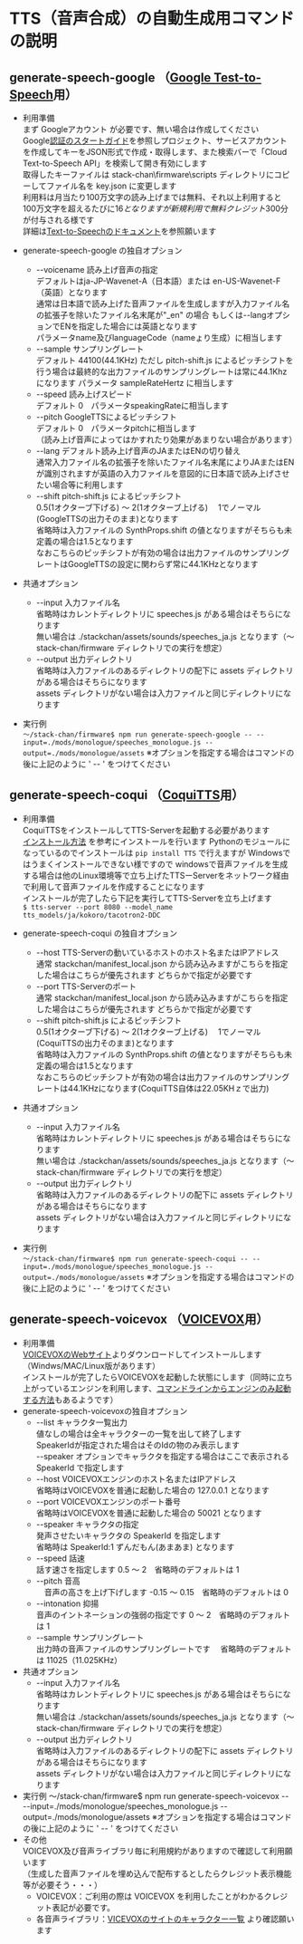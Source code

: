 # TTS（音声合成）の自動生成用コマンドの説明

## generate-speech-google  （[Google Test-to-Speech](https://cloud.google.com/text-to-speech)用）

* 利用準備  
    まず Googleアカウント が必要です、無い場合は作成してください  
    Google[認証のスタートガイド](https://cloud.google.com/docs/authentication/getting-started)を参照しプロジェクト、サービスアカウントを作成してキーをJSON形式で作成・取得します、また検索バーで「Cloud Text-to-Speech API」を検索して開き有効にします  
    取得したキーファイルは stack-chan\firmware\scripts ディレクトリにコピーしてファイル名を key.json に変更します  
    利用料は月当たり100万文字の読み上げまでは無料、それ以上利用すると100万文字を超えるたびに$16となりますが新規利用で無料クレジット$300分が付与される様です  
    詳細は[Text-to-Speechのドキュメント](https://cloud.google.com/text-to-speech)を参照願います
* generate-speech-google の独自オプション  
  * --voicename  読み上げ音声の指定  
     デフォルトはja-JP-Wavenet-A（日本語）または en-US-Wavenet-F（英語）となります  
     通常は日本語で読み上げた音声ファイルを生成しますが入力ファイル名の拡張子を除いたファイル名末尾が"_en" の場合 もしくは--langオプションでENを指定した場合には英語となります  
     パラメータname及びlanguageCode（nameょり生成）に相当します  
  * --sample サンプリングレート  
    デフォルト 44100(44.1KHz)  ただし  pitch-shift.js によるピッチシフトを行う場合は最終的な出力ファイルのサンプリングレートは常に44.1Khzになります
    パラメータ sampleRateHertz に相当します
  * --speed 読み上げスピード  
    デフォルト 0　パラメータspeakingRateに相当します
  * --pitch GoogleTTSによるピッチシフト  
    デフォルト 0　パラメータpitchに相当します  
    （読み上げ音声によってはかすれたり効果があまりない場合があります）
  * --lang デフォルト読み上げ音声のJAまたはENの切り替え  
    通常入力ファイル名の拡張子を除いたファイル名末尾によりJAまたはENが識別されますが英語の入力ファイルを意図的に日本語で読み上げさせたい場合等に利用します
  * --shift  pitch-shift.js によるピッチシフト  
    0.5(1オクターブ下げる) ～ 2(1オクターブ上げる)　 1でノーマル(GoogleTTSの出力そのまま)となります  
    省略時は入力ファイルの SynthProps.shift の値となりますがそちらも未定義の場合は1.5となります  
    なおこちらのピッチシフトが有効の場合は出力ファイルのサンプリングレートはGoogleTTSの設定に関わらず常に44.1KHzとなります
* 共通オプション  
  * --input 入力ファイル名  
    省略時はカレントディレクトリに speeches.js がある場合はそちらになります  
    無い場合は ./stackchan/assets/sounds/speeches_ja.js となります（～stack-chan/firmware ディレクトリでの実行を想定）
  * --output 出力ディレクトリ  
    省略時は入力ファイルのあるディレクトリの配下に assets ディレクトリがある場合はそちらになります  
    assets ディレクトリがない場合は入力ファイルと同じディレクトリになります
  
* 実行例  
    `～/stack-chan/firmware$ npm run generate-speech-google -- --input=./mods/monologue/speeches_monologue.js --output=./mods/monologue/assets`
    ※オプションを指定する場合はコマンドの後に上記のように ' -- ' をつけてください

## generate-speech-coqui  （[CoquiTTS](https://github.com/coqui-ai/TTS#readme)用）

* 利用準備  
  CoquiTTSをインストールしてTTS-Serverを起動する必要があります  
   [インストール方法](https://github.com/coqui-ai/TTS#install-tts) を参考にインストールを行います Pythonのモジュールになっているのでインストールは `pip install TTS` で行えますが Windowsではうまくインストールできない様ですので windowsで音声ファイルを生成する場合は他のLinux環境等で立ち上げたTTSーServerをネットワーク経由で利用して音声ファイルを作成することになります  
  インストールが完了したら下記を実行してTTS-Serverを立ち上げます  
  `$ tts-server --port 8080 --model_name tts_models/ja/kokoro/tacotron2-DDC`
* generate-speech-coqui の独自オプション  
  * --host TTS-Serverの動いているホストのホスト名またはIPアドレス  
    通常 stackchan/manifest_local.json から読み込みますがこちらを指定した場合はこちらが優先されます どちらかで指定が必要です
  * --port TTS-Serverのポート  
    通常 stackchan/manifest_local.json から読み込みますがこちらを指定した場合はこちらが優先されます どちらかで指定が必要です
  * --shift  pitch-shift.js によるピッチシフト  
    0.5(1オクターブ下げる) ～ 2(1オクターブ上げる)　 1でノーマル(CoquiTTSの出力そのまま)となります  
    省略時は入力ファイルの SynthProps.shift の値となりますがそちらも未定義の場合は1.5となります  
    なおこちらのピッチシフトが有効の場合は出力ファイルのサンプリングレートは44.1KHzになります(CoquiTTS自体は22.05KHｚで出力)
* 共通オプション
  * --input 入力ファイル名  
    省略時はカレントディレクトリに speeches.js がある場合はそちらになります  
    無い場合は ./stackchan/assets/sounds/speeches_ja.js となります（～stack-chan/firmware ディレクトリでの実行を想定）
  * --output 出力ディレクトリ  
    省略時は入力ファイルのあるディレクトリの配下に assets ディレクトリがある場合はそちらになります  
     assets ディレクトリがない場合は入力ファイルと同じディレクトリになります

* 実行例  
    `～/stack-chan/firmware$ npm run generate-speech-coqui -- --input=./mods/monologue/speeches_monologue.js --output=./mods/monologue/assets`
    ※オプションを指定する場合はコマンドの後に上記のように ' -- ' をつけてください

## generate-speech-voicevox  （[VOICEVOX](https://voicevox.hiroshiba.jp/)用）

* 利用準備  
    [VOICEVOXのWebサイト](https://voicevox.hiroshiba.jp/)よりダウンロードしてインストールします （Windws/MAC/Linux版があります）  
    インストールが完了したらVOICEVOXを起動した状態にします（同時に立ち上がっているエンジンを利用します、[コマンドラインからエンジンのみ起動する方法](https://qiita.com/yamanohappa/items/b75d069e3cb0708d8709)もあるようです）
* generate-speech-voicevoxの独自オプション  
  * --list キャラクタ一覧出力  
    値なしの場合は全キャラクターの一覧を出して終了します  
    SpeakerIdが指定された場合はそのIdの物のみ表示します  
    --speaker オプションでキャラクタを指定する場合はここで表示される SpeakerId で指定します  
  * --host VOICEVOXエンジンのホスト名またはIPアドレス  
    省略時はVOICEVOXを普通に起動した場合の 127.0.0.1 となります
  * --port VOICEVOXエンジンのポート番号  
    省略時はVOICEVOXを普通に起動した場合の 50021 となります  
  * --speaker キャラクタの指定  
    発声させたいキャラクタの SpeakerId を指定します  
    省略時は SpeakerId:1 ずんだもん(あまあま)  となります  
  * --speed 話速  
    話す速さを指定します 0.5 ～ 2　省略時のデフォルトは 1
  * --pitch 音高  
  　音声の高さを上げ下げします -0.15 ～ 0.15　省略時のデフォルトは  0  
  * --intonation 抑揚  
    音声のイントネーションの強弱の指定です 0 ～ 2　省略時のデフォルトは 1  
  * --sample サンプリングレート  
    出力時の音声ファイルのサンプリングレートです 　省略時のデフォルトは 11025（11.025KHz）  
* 共通オプション
  * --input 入力ファイル名  
    省略時はカレントディレクトリに speeches.js がある場合はそちらになります  
    無い場合は ./stackchan/assets/sounds/speeches_ja.js となります（～stack-chan/firmware ディレクトリでの実行を想定）
  * --output 出力ディレクトリ  
    省略時は入力ファイルのあるディレクトリの配下に assets ディレクトリがある場合はそちらになります  
     assets ディレクトリがない場合は入力ファイルと同じディレクトリになります  
* 実行例
     ～/stack-chan/firmware$ npm run generate-speech-voicevox -- --input=./mods/monologue/speeches_monologue.js --output=./mods/monologue/assets
      ※オプションを指定する場合はコマンドの後に上記のように ' -- ' をつけてください  
* その他  
    VOICEVOX及び音声ライブラリ毎に利用規約がありますので確認して利用願います  
    （生成した音声ファイルを埋め込んで配布するとしたらクレジット表示機能等が必要そう・・・）  
  * VOICEVOX：ご利用の際は VOICEVOX を利用したことがわかるクレジット表記が必要です。  
  * 各音声ライブラリ：[VICEVOXのサイトのキャラクター一覧](https://voicevox.hiroshiba.jp/#characters) より確認願います
  